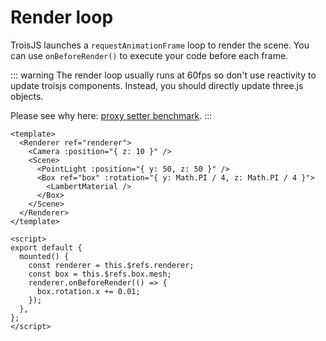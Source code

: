 # Render loop

TroisJS launches a `requestAnimationFrame` loop to render the scene. You can use `onBeforeRender()` to execute your code before each frame.

::: warning
The render loop usually runs at 60fps so don't use reactivity to update troisjs components. Instead, you should directly update three.js objects.

Please see why here: [proxy setter benchmark](https://www.measurethat.net/Benchmarks/Show/12503/0/object-vs-proxy-vs-proxy-setter).
:::

```vue
<template>
  <Renderer ref="renderer">
    <Camera :position="{ z: 10 }" />
    <Scene>
      <PointLight :position="{ y: 50, z: 50 }" />
      <Box ref="box" :rotation="{ y: Math.PI / 4, z: Math.PI / 4 }">
        <LambertMaterial />
      </Box>
    </Scene>
  </Renderer>
</template>

<script>
export default {
  mounted() {
    const renderer = this.$refs.renderer;
    const box = this.$refs.box.mesh;
    renderer.onBeforeRender(() => {
      box.rotation.x += 0.01;
    });
  },
};
</script>
```
